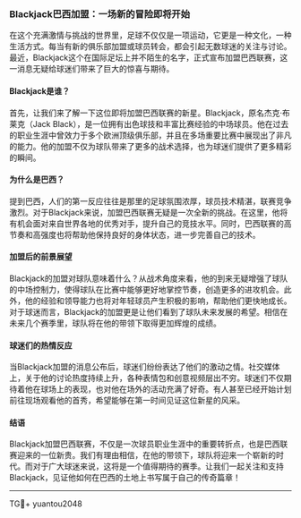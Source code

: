 ### Blackjack巴西加盟：一场新的冒险即将开始

在这个充满激情与挑战的世界里，足球不仅仅是一项运动，它更是一种文化，一种生活方式。每当有新的俱乐部加盟或球员转会，都会引起无数球迷的关注与讨论。最近，Blackjack这个在国际足坛上并不陌生的名字，正式宣布加盟巴西联赛，这一消息无疑给球迷们带来了巨大的惊喜与期待。

#### Blackjack是谁？

首先，让我们来了解一下这位即将加盟巴西联赛的新星。Blackjack，原名杰克·布莱克（Jack Black），是一位拥有出色球技和丰富比赛经验的中场球员。他在过去的职业生涯中曾效力于多个欧洲顶级俱乐部，并且在多场重要比赛中展现出了非凡的能力。他的加盟不仅为球队带来了更多的战术选择，也为球迷们提供了更多精彩的瞬间。

#### 为什么是巴西？

提到巴西，人们的第一反应往往是那里的足球氛围浓厚，球员技术精湛，联赛竞争激烈。对于Blackjack来说，加盟巴西联赛无疑是一次全新的挑战。在这里，他将有机会面对来自世界各地的优秀对手，提升自己的竞技水平。同时，巴西联赛的高节奏和高强度也将帮助他保持良好的身体状态，进一步完善自己的技术。

#### 加盟后的前景展望

Blackjack的加盟对球队意味着什么？从战术角度来看，他的到来无疑增强了球队的中场控制力，使得球队在比赛中能够更好地掌控节奏，创造更多的进攻机会。此外，他的经验和领导能力也将对年轻球员产生积极的影响，帮助他们更快地成长。对于球迷而言，Blackjack的加盟更是让他们看到了球队未来发展的希望。相信在未来几个赛季里，球队将在他的带领下取得更加辉煌的成绩。

#### 球迷们的热情反应

当Blackjack加盟的消息公布后，球迷们纷纷表达了他们的激动之情。社交媒体上，关于他的讨论热度持续上升，各种表情包和创意视频层出不穷。球迷们不仅期待着他在球场上的表现，也对他在场外的活动充满了好奇。有人甚至已经开始计划前往现场观看他的首秀，希望能够在第一时间见证这位新星的风采。

#### 结语

Blackjack加盟巴西联赛，不仅是一次球员职业生涯中的重要转折点，也是巴西联赛迎来的一位新贵。我们有理由相信，在他的带领下，球队将迎来一个崭新的时代。而对于广大球迷来说，这将是一个值得期待的赛季。让我们一起关注和支持Blackjack，见证他如何在巴西的土地上书写属于自己的传奇篇章！

---

TG💪+ yuantou2048